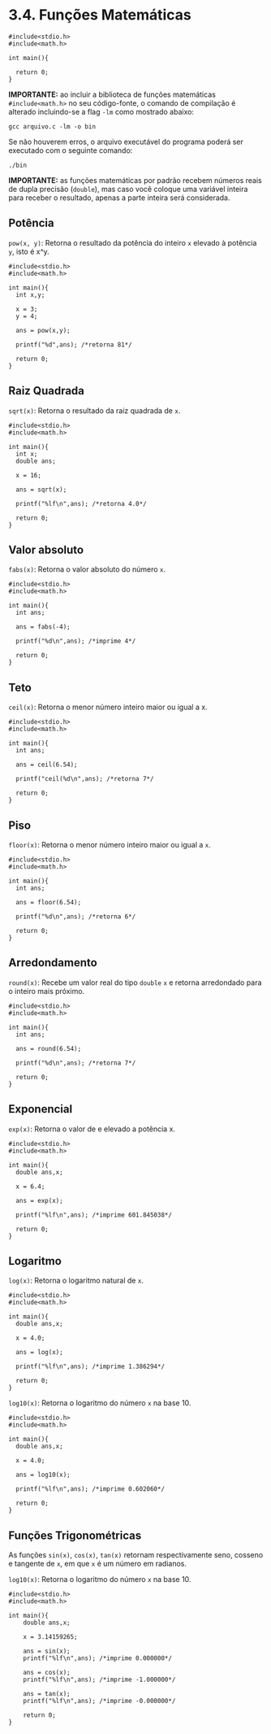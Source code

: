 # 3.4. Funções Matemáticas

```
#include<stdio.h>
#include<math.h>

int main(){
  
  return 0;
}
```

**IMPORTANTE:** ao incluir a biblioteca de funções matemáticas ```#include<math.h>``` no seu código-fonte, o comando de compilação é alterado incluindo-se a flag ```-lm``` como mostrado abaixo:

```
gcc arquivo.c -lm -o bin
```

Se não houverem erros, o arquivo executável do programa poderá ser executado com o seguinte comando:

```
./bin
```

**IMPORTANTE:** as funções matemáticas por padrão recebem números reais de dupla precisão (```double```), mas caso você coloque uma variável inteira para receber o resultado, apenas a parte inteira será considerada.

## Potência

```pow(x, y)```: Retorna o resultado da potência do inteiro ```x``` elevado à potência ```y```, isto é x^y.

```
#include<stdio.h>
#include<math.h>

int main(){
  int x,y;

  x = 3;
  y = 4;

  ans = pow(x,y);

  printf("%d",ans); /*retorna 81*/

  return 0;
}
```

## Raiz Quadrada

```sqrt(x)```: Retorna o resultado da raiz quadrada de ```x```.

```
#include<stdio.h>
#include<math.h>

int main(){
  int x;
  double ans;

  x = 16;

  ans = sqrt(x);

  printf("%lf\n",ans); /*retorna 4.0*/

  return 0;
}
```

## Valor absoluto

```fabs(x)```: Retorna o valor absoluto do número ```x```.

```
#include<stdio.h>
#include<math.h>

int main(){
  int ans;

  ans = fabs(-4);

  printf("%d\n",ans); /*imprime 4*/

  return 0;
}
```

## Teto 

```ceil(x)```: Retorna o menor número inteiro maior ou igual a x.

```
#include<stdio.h>
#include<math.h>

int main(){
  int ans;

  ans = ceil(6.54);

  printf("ceil(%d\n",ans); /*retorna 7*/

  return 0;
}
```

## Piso

```floor(x)```: Retorna o menor número inteiro maior ou igual a ```x```.

```
#include<stdio.h>
#include<math.h>

int main(){
  int ans;

  ans = floor(6.54);

  printf("%d\n",ans); /*retorna 6*/

  return 0;
}
```

## Arredondamento

```round(x)```: Recebe um valor real do tipo ```double``` ```x``` e retorna arredondado para o inteiro mais próximo.

```
#include<stdio.h>
#include<math.h>

int main(){
  int ans;

  ans = round(6.54);

  printf("%d\n",ans); /*retorna 7*/

  return 0;
}
```


## Exponencial

```exp(x)```: Retorna o valor de e elevado a potência x.

```
#include<stdio.h>
#include<math.h>

int main(){
  double ans,x;

  x = 6.4;

  ans = exp(x);

  printf("%lf\n",ans); /*imprime 601.845038*/

  return 0;
}
```

## Logaritmo

```log(x)```: Retorna o logaritmo natural de ```x```.

```
#include<stdio.h>
#include<math.h>

int main(){
  double ans,x;

  x = 4.0;

  ans = log(x);

  printf("%lf\n",ans); /*imprime 1.386294*/

  return 0;
}
```

```log10(x)```: Retorna o logaritmo do número ```x``` na base 10.

```
#include<stdio.h>
#include<math.h>

int main(){
  double ans,x;

  x = 4.0;

  ans = log10(x);

  printf("%lf\n",ans); /*imprime 0.602060*/

  return 0;
}
```

## Funções Trigonométricas

As funções ``sin(x)``, ``cos(x)``, ``tan(x)`` retornam respectivamente seno, cosseno e tangente de ```x```, em que ```x``` é um número em radianos.

```log10(x)```: Retorna o logaritmo do número ```x``` na base 10.

```
#include<stdio.h>
#include<math.h>

int main(){
    double ans,x;

    x = 3.14159265;

    ans = sin(x);
    printf("%lf\n",ans); /*imprime 0.000000*/

    ans = cos(x);
    printf("%lf\n",ans); /*imprime -1.000000*/

    ans = tan(x);
    printf("%lf\n",ans); /*imprime -0.000000*/

    return 0;
}
```

